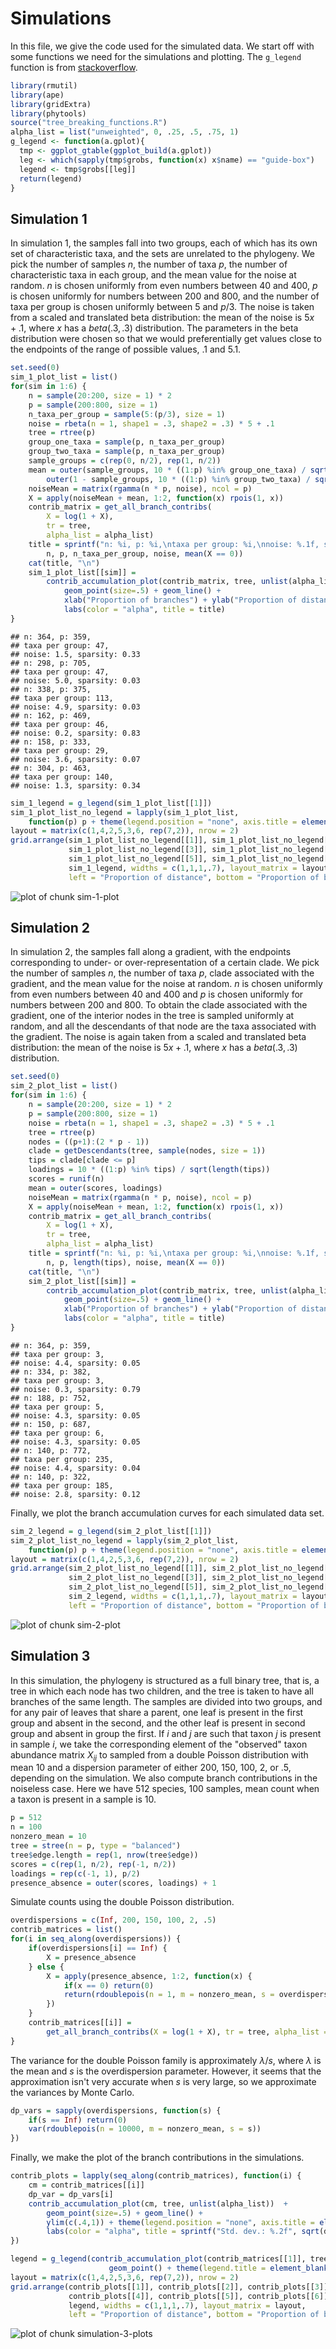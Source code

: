 # Simulations



In this file, we give the code used for the simulated data.
We start off with some functions we need for the simulations and plotting.
The `g_legend` function is from [stackoverflow](https://stackoverflow.com/questions/13649473/add-a-common-legend-for-combined-ggplots).


```r
library(rmutil)
library(ape)
library(gridExtra)
library(phytools)
source("tree_breaking_functions.R")
alpha_list = list("unweighted", 0, .25, .5, .75, 1)
g_legend <- function(a.gplot){
  tmp <- ggplot_gtable(ggplot_build(a.gplot))
  leg <- which(sapply(tmp$grobs, function(x) x$name) == "guide-box")
  legend <- tmp$grobs[[leg]]
  return(legend)
}
```

## Simulation 1


In simulation 1, the samples fall into two groups, each of which has its own set of characteristic taxa, and the sets are unrelated to the phylogeny.
We pick the number of samples $n$, the number of taxa $p$, the number of characteristic taxa in each group, and the mean value for the noise at random.
$n$ is chosen uniformly from even numbers between 40 and 400, $p$ is chosen uniformly for numbers between 200 and 800, and the number of taxa per group is chosen uniformly between 5 and $p/3$.
The noise is taken from a scaled and translated beta distribution: the mean of the noise is $5x + .1$, where $x$ has a $beta(.3,.3)$ distribution.
The parameters in the beta distribution were chosen so that we would preferentially get values close to the endpoints of the range of possible values, $.1$ and $5.1$.



```r
set.seed(0)
sim_1_plot_list = list()
for(sim in 1:6) {
    n = sample(20:200, size = 1) * 2
    p = sample(200:800, size = 1)
    n_taxa_per_group = sample(5:(p/3), size = 1)
    noise = rbeta(n = 1, shape1 = .3, shape2 = .3) * 5 + .1
    tree = rtree(p)
    group_one_taxa = sample(p, n_taxa_per_group)
    group_two_taxa = sample(p, n_taxa_per_group)
    sample_groups = c(rep(0, n/2), rep(1, n/2))
    mean = outer(sample_groups, 10 * ((1:p) %in% group_one_taxa) / sqrt(n_taxa_per_group)) +
        outer(1 - sample_groups, 10 * ((1:p) %in% group_two_taxa) / sqrt(n_taxa_per_group))
    noiseMean = matrix(rgamma(n * p, noise), ncol = p)
    X = apply(noiseMean + mean, 1:2, function(x) rpois(1, x))
    contrib_matrix = get_all_branch_contribs(
        X = log(1 + X),
        tr = tree,
        alpha_list = alpha_list)
    title = sprintf("n: %i, p: %i,\ntaxa per group: %i,\nnoise: %.1f, sparsity: %.2f",
        n, p, n_taxa_per_group, noise, mean(X == 0))
    cat(title, "\n")
    sim_1_plot_list[[sim]] =
        contrib_accumulation_plot(contrib_matrix, tree, unlist(alpha_list))  +
            geom_point(size=.5) + geom_line() +
            xlab("Proportion of branches") + ylab("Proportion of distance") +
            labs(color = "alpha", title = title)
}
```

```
## n: 364, p: 359,
## taxa per group: 47,
## noise: 1.5, sparsity: 0.33 
## n: 298, p: 705,
## taxa per group: 47,
## noise: 5.0, sparsity: 0.03 
## n: 338, p: 375,
## taxa per group: 113,
## noise: 4.9, sparsity: 0.03 
## n: 162, p: 469,
## taxa per group: 46,
## noise: 0.2, sparsity: 0.83 
## n: 158, p: 333,
## taxa per group: 29,
## noise: 3.6, sparsity: 0.07 
## n: 304, p: 463,
## taxa per group: 140,
## noise: 1.3, sparsity: 0.34
```


```r
sim_1_legend = g_legend(sim_1_plot_list[[1]])
sim_1_plot_list_no_legend = lapply(sim_1_plot_list,
    function(p) p + theme(legend.position = "none", axis.title = element_blank(), plot.title = element_text(size = 8)))
layout = matrix(c(1,4,2,5,3,6, rep(7,2)), nrow = 2)
grid.arrange(sim_1_plot_list_no_legend[[1]], sim_1_plot_list_no_legend[[2]],
             sim_1_plot_list_no_legend[[3]], sim_1_plot_list_no_legend[[4]],
             sim_1_plot_list_no_legend[[5]], sim_1_plot_list_no_legend[[6]],
             sim_1_legend, widths = c(1,1,1,.7), layout_matrix = layout,
             left = "Proportion of distance", bottom = "Proportion of branches")
```

![plot of chunk sim-1-plot](simulation-figures/sim-1-plot-1.png)

## Simulation 2

In simulation 2, the samples fall along a gradient, with the endpoints corresponding to under- or over-representation of a certain clade.
We pick the number of samples $n$, the number of taxa $p$, clade associated with the gradient, and the mean value for the noise at random.
$n$ is chosen uniformly from even numbers between 40 and 400 and $p$ is chosen uniformly for numbers between 200 and 800.
To obtain the clade associated with the gradient, one of the interior nodes in the tree is sampled uniformly at random, and all the descendants of that node are the taxa associated with the gradient.
The noise is again taken from a scaled and translated beta distribution: the mean of the noise is $5x + .1$, where $x$ has a $beta(.3,.3)$ distribution.


```r
set.seed(0)
sim_2_plot_list = list()
for(sim in 1:6) {
    n = sample(20:200, size = 1) * 2
    p = sample(200:800, size = 1)
    noise = rbeta(n = 1, shape1 = .3, shape2 = .3) * 5 + .1
    tree = rtree(p)
    nodes = ((p+1):(2 * p - 1))
    clade = getDescendants(tree, sample(nodes, size = 1))
    tips = clade[clade <= p]
    loadings = 10 * ((1:p) %in% tips) / sqrt(length(tips))
    scores = runif(n)
    mean = outer(scores, loadings)
    noiseMean = matrix(rgamma(n * p, noise), ncol = p)
    X = apply(noiseMean + mean, 1:2, function(x) rpois(1, x))
    contrib_matrix = get_all_branch_contribs(
        X = log(1 + X),
        tr = tree,
        alpha_list = alpha_list)
    title = sprintf("n: %i, p: %i,\ntaxa per group: %i,\nnoise: %.1f, sparsity: %.2f",
        n, p, length(tips), noise, mean(X == 0))
    cat(title, "\n")
    sim_2_plot_list[[sim]] =
        contrib_accumulation_plot(contrib_matrix, tree, unlist(alpha_list))  +
            geom_point(size=.5) + geom_line() +
            xlab("Proportion of branches") + ylab("Proportion of distance") +
            labs(color = "alpha", title = title)
}
```

```
## n: 364, p: 359,
## taxa per group: 3,
## noise: 4.4, sparsity: 0.05 
## n: 334, p: 382,
## taxa per group: 3,
## noise: 0.3, sparsity: 0.79 
## n: 188, p: 752,
## taxa per group: 5,
## noise: 4.3, sparsity: 0.05 
## n: 150, p: 687,
## taxa per group: 6,
## noise: 4.3, sparsity: 0.05 
## n: 140, p: 772,
## taxa per group: 235,
## noise: 4.4, sparsity: 0.04 
## n: 140, p: 322,
## taxa per group: 185,
## noise: 2.8, sparsity: 0.12
```

Finally, we plot the branch accumulation curves for each simulated data set.


```r
sim_2_legend = g_legend(sim_2_plot_list[[1]])
sim_2_plot_list_no_legend = lapply(sim_2_plot_list,
    function(p) p + theme(legend.position = "none", axis.title = element_blank(), plot.title = element_text(size = 8)))
layout = matrix(c(1,4,2,5,3,6, rep(7,2)), nrow = 2)
grid.arrange(sim_2_plot_list_no_legend[[1]], sim_2_plot_list_no_legend[[2]],
             sim_2_plot_list_no_legend[[3]], sim_2_plot_list_no_legend[[4]],
             sim_2_plot_list_no_legend[[5]], sim_2_plot_list_no_legend[[6]],
             sim_2_legend, widths = c(1,1,1,.7), layout_matrix = layout,
             left = "Proportion of distance", bottom = "Proportion of branches")
```

![plot of chunk sim-2-plot](simulation-figures/sim-2-plot-1.png)


## Simulation 3 


In this simulation, the phylogeny is structured as a full binary tree, that is, a tree in which each node has two children, and the tree is taken to have all branches of the same length.
The samples are divided into two groups, and for any pair of leaves that share a parent, one leaf is present in the first group and absent in the second, and the other leaf is present in second group and absent in group the first.
If $i$ and $j$ are such that taxon $j$ is present in sample $i$, we take the corresponding element of the "observed" taxon abundance matrix $X_{ij}$ to sampled from a double Poisson distribution with mean 10 and a dispersion parameter of either 200, 150, 100, 2, or .5, depending on the simulation.
We also compute branch contributions in the noiseless case.
Here we have 512 species, 100 samples, mean count when a taxon is present in a sample is 10.


```r
p = 512
n = 100
nonzero_mean = 10
tree = stree(n = p, type = "balanced")
tree$edge.length = rep(1, nrow(tree$edge))
scores = c(rep(1, n/2), rep(-1, n/2))
loadings = rep(c(-1, 1), p/2)
presence_absence = outer(scores, loadings) + 1
```

Simulate counts using the double Poisson distribution.

```r
overdispersions = c(Inf, 200, 150, 100, 2, .5)
contrib_matrices = list()
for(i in seq_along(overdispersions)) {
    if(overdispersions[i] == Inf) {
        X = presence_absence
    } else {
        X = apply(presence_absence, 1:2, function(x) {
            if(x == 0) return(0)
            return(rdoublepois(n = 1, m = nonzero_mean, s = overdispersions[i]))
        })
    }
    contrib_matrices[[i]] =
        get_all_branch_contribs(X = log(1 + X), tr = tree, alpha_list = alpha_list)
}
```

The variance for the double Poisson family is approximately $\lambda / s$, where $\lambda$ is the mean and $s$ is the overdispersion parameter.
However, it seems that the approximation isn't very accurate when $s$ is very large, so we approximate the variances by Monte Carlo.

```r
dp_vars = sapply(overdispersions, function(s) {
    if(s == Inf) return(0)
    var(rdoublepois(n = 10000, m = nonzero_mean, s = s))
})
```


Finally, we make the plot of the branch contributions in the simulations.


```r
contrib_plots = lapply(seq_along(contrib_matrices), function(i) {
    cm = contrib_matrices[[i]]
    dp_var = dp_vars[i]
    contrib_accumulation_plot(cm, tree, unlist(alpha_list))  +
        geom_point(size=.5) + geom_line() +
        ylim(c(.4,1)) + theme(legend.position = "none", axis.title = element_blank(), plot.title = element_text(size = 10)) +
        labs(color = "alpha", title = sprintf("Std. dev.: %.2f", sqrt(dp_var)))
})

legend = g_legend(contrib_accumulation_plot(contrib_matrices[[1]], tree, unlist(alpha_list)) +
                      geom_point() + theme(legend.title = element_blank()))
layout = matrix(c(1,4,2,5,3,6, rep(7,2)), nrow = 2)
grid.arrange(contrib_plots[[1]], contrib_plots[[2]], contrib_plots[[3]],
             contrib_plots[[4]], contrib_plots[[5]], contrib_plots[[6]],
             legend, widths = c(1,1,1,.7), layout_matrix = layout,
             left = "Proportion of distance", bottom = "Proportion of branches")
```

![plot of chunk simulation-3-plots](simulation-figures/simulation-3-plots-1.png)


